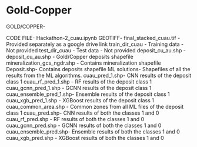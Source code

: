 # Gold-Copper
   GOLD/COPPER-
   
   CODE FILE- Hackathon-2_cuau.ipynb
   GEOTIFF- final_stacked_cuau.tif - Provided separately as a google drive link
   train_dir_cuau - Training data - Not provided
   test_dir_cuau - Test data - Not provided
   deposit_cu_au.shp - deposit_cu_au.shp - Gold/Copper deposits shapefile
   mineralization_gcs_ngdr.shp - Contains mineralization shapefile
   Deposit.shp- Contains deposits shapefile
   ML solutions- Shapefiles of all the results from the ML algorithms.
                 cuau_pred_1.shp- CNN results of the deposit class 1
                 cuau_rf_pred_1.shp - RF results of the deposit class 1
                 cuau_gcnn_pred_1.shp - GCNN results of the deposit class 1
                 cuau_ensemble_pred_1.shp- Ensemble results of the deposit class 1
                 cuau_xgb_pred_1.shp -  XGBoost results of the deposit class 1
                 cuau_common_area.shp - Common zones from all ML files of the deposit class 1
                 cuau_pred.shp- CNN results of both the classes 1 and 0
                 cuau_rf_pred.shp - RF results of both the classes 1 and 0
                 cuau_gcnn_pred.shp - GCNN results of both the classes 1 and 0
                 cuau_ensemble_pred.shp- Ensemble results of both the classes 1 and 0
                 cuau_xgb_pred.shp -  XGBoost results of both the classes 1 and 0
